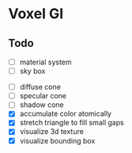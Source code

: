 # Voxel GI

## Todo
- [ ] material system
- [ ] sky box
<!-- - [ ] shadow map (for a thing mesh, both sides will be rendered and a supposingly dark pixel will be illuminated) -->
- [ ] diffuse cone
- [ ] specular cone
- [ ] shadow cone
- [x] accumulate color atomically
- [x] stretch triangle to fill small gaps
- [x] visualize 3d texture
- [x] visualize bounding box
